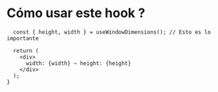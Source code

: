 # Cómo usar este hook ?


```const Component = () => {
  const { height, width } = useWindowDimensions(); // Esto es lo importante

  return (
    <div>
      width: {width} ~ height: {height}
    </div>
  );
}
```
